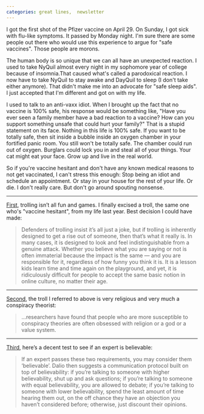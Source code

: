 ```yaml
---
categories: great lines,  newsletter
---
```


I got the first shot of the Pfizer vaccine on April 29. On Sunday, I got sick with flu-like symptoms. It passed by Monday night. I'm sure there are some people out there who would use this experience to argue for "safe vaccines". Those people are morons.

The human body is so unique that we can all have an unexpected reaction. I used to take NyQuil almost every night in my sophomore year of college because of insomnia.That caused what's called a parodoxical reaction. I now have to take NyQuil to stay awake and DayQuil to sleep (I don't take either anymore). That didn't make me into an advocate for "safe sleep aids". I just accepted that I'm different and got on with my life.

I used to talk to an anti-vaxx idiot. When I brought up the fact that no vaccine is 100% safe, his response would be something like, "Have you ever seen a family member have a bad reaction to a vaccine? How can you support something unsafe that could hurt your family?" That is a stupid statement on its face. Nothing in this life is 100% safe. If you want to be totally safe, then sit inside a bubble inside an oxygen chamber in your fortified panic room. You still won't be totally safe. The chamber could run out of oxygen. Burglars could lock you in and steal all of your things. Your cat might eat your face. Grow up and live in the real world.

So if you're vaccine hesitant and don't have any known medical reasons to not get vaccinated, I can't stress this enough: Stop being an idiot and schedule an appointment. Or stay in your house for the rest of your life. Or die. I don't really care. But don't go around spouting nonsense.

---
[First](https://www.theverge.com/2018/7/12/17561768/dont-feed-the-trolls-online-harassment-abuse), trolling isn’t all fun and games. I finally excised a troll, the same one who's "vaccine hesitant", from my life last year. Best decision I could have made:

>Defenders  of trolling insist it’s all just a joke, but if trolling is inherently  designed to get a rise out of someone, then that’s what it really is. In  many cases, it is designed to look and feel indistinguishable from a  genuine attack. Whether you believe what you are saying or not is often  immaterial because the impact is the same — and you are responsible for  it, regardless of how funny you think it is. It is a lesson kids learn  time and time again on the playground, and yet, it is ridiculously  difficult for people to accept the same basic notion in online culture,  no matter their age.

---
[Second](https://www.theringer.com/2018/8/15/17692240/donutgate-voodoo-doughnut-pizzagate-comet-ping-pong-conspiracy-theories), the troll I referred to above is very religious and very much a conspiracy theorist:

>…researchers  have found that people who are more susceptible to conspiracy theories  are often obsessed with religion or a god or a value system.

---
[Third](https://laptrinhx.com/putting-mental-models-to-practice-part-6-a-personal-epistemology-of-practice-603188640/), here’s a decent test to see if an expert is believable:

>If  an expert passes these two requirements, you may consider them  ‘believable’. Dalio then suggests a communication protocol built on top  of believability: if you’re talking to someone with higher  believability, shut up and ask questions; if you’re talking to someone  with equal believability, you are allowed to debate; if you’re talking  to someone with lower believability, spend the least amount of time  hearing them out, on the off chance they have an objection you haven’t  considered before; otherwise, just discount their opinions.
